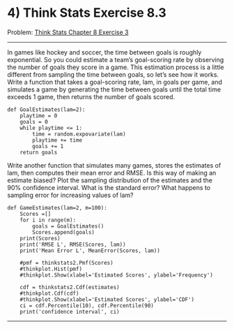 # 4) Think Stats Exercise 8.3

Problem: [Think Stats Chapter 8 Exercise 3](http://greenteapress.com/thinkstats2/html/thinkstats2009.html#toc77)

---

In games like hockey and soccer, the time between goals is roughly exponential. So you could estimate a team’s goal-scoring rate by observing the number of goals they score in a game. This estimation process is a little different from sampling the time between goals, so let’s see how it works.
Write a function that takes a goal-scoring rate, lam, in goals per game, and simulates a game by generating the time between goals until the total time exceeds 1 game, then returns the number of goals scored.
```
def GoalEstimates(lam=2):
    playtime = 0
    goals = 0
    while playtime <= 1:
        time = random.expovariate(lam)
        playtime += time
        goals += 1
    return goals
```
    
Write another function that simulates many games, stores the estimates of lam, then computes their mean error and RMSE. Is this way of making an estimate biased? Plot the sampling distribution of the estimates and the 90% confidence interval. What is the standard error? What happens to sampling error for increasing values of lam?

```
def GameEstimates(lam=2, m=100):
    Scores =[]
    for i in range(m):
        goals = GoalEstimates()
        Scores.append(goals)
    print(Scores)
    print('RMSE L', RMSE(Scores, lam))
    print('Mean Error L', MeanError(Scores, lam))
    
    #pmf = thinkstats2.Pmf(Scores)
    #thinkplot.Hist(pmf)
    #thinkplot.Show(xlabel='Estimated Scores', ylabel='Frequency')
    
    cdf = thinkstats2.Cdf(estimates)
    #thinkplot.Cdf(cdf)
    #thinkplot.Show(xlabel='Estimated Scores', ylabel='CDF')
    ci = cdf.Percentile(10), cdf.Percentile(90)
    print('confidence interval', ci)
```


---
